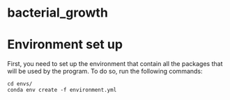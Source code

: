 # bacterial_growth

# Environment set up
First, you need to set up the environment that contain all the packages that will be used by the program. To do so, run the following commands:
````
cd envs/
conda env create -f environment.yml

